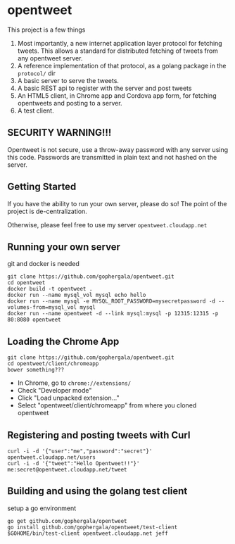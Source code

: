 # opentweet
This project is a few things

1. Most importantly, a new internet application layer protocol for fetching tweets. This allows a standard for distributed fetching of tweets from any opentweet server.
2. A reference implementation of that protocol, as a golang package in the `protocol/` dir
3. A basic server to serve the tweets.
4. A basic REST api to register with the server and post tweets
5. An HTML5 client, in Chrome app and Cordova app form, for fetching opentweets and posting to a server. 
6. A test client.

## SECURITY WARNING!!!

Opentweet is not secure, use a throw-away password with any server using this code. Passwords are transmitted in plain text and not hashed on the server.

## Getting Started

If you have the ability to run your own server, please do so! The point of the project is de-centralization.

Otherwise, please feel free to use my server `opentweet.cloudapp.net`

## Running your own server

git and docker is needed

````
git clone https://github.com/gophergala/opentweet.git
cd opentweet
docker build -t opentweet .
docker run --name mysql_vol mysql echo hello
docker run --name mysql -e MYSQL_ROOT_PASSWORD=mysecretpassword -d --volumes-from=mysql_vol mysql
docker run --name opentweet -d --link mysql:mysql -p 12315:12315 -p 80:8080 opentweet
````

## Loading the Chrome App

````
git clone https://github.com/gophergala/opentweet.git
cd opentweet/client/chromeapp
bower something???
````
* In Chrome, go to `chrome://extensions/`
* Check "Developer mode"
* Click "Load unpacked extension..."
* Select "opentweet/client/chromeapp" from where you cloned opentweet

## Registering and posting tweets with Curl

````
curl -i -d '{"user":"me","password":"secret"}' opentweet.cloudapp.net/users
curl -i -d '{"tweet":"Hello Opentweet!!"}' me:secret@opentweet.cloudapp.net/tweet
````

## Building and using the golang test client

setup a go environment

````
go get github.com/gophergala/opentweet
go install github.com/gophergala/opentweet/test-client
$GOHOME/bin/test-client opentweet.cloudapp.net jeff
````

